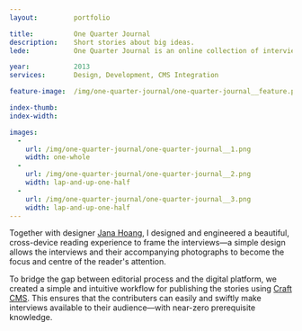 ```yaml
---
layout:         portfolio

title:          One Quarter Journal
description:    Short stories about big ideas.
lede:           One Quarter Journal is an online collection of interviews with creative entrepreneurs—"short stories about big ideas."

year:           2013
services:       Design, Development, CMS Integration

feature-image:  /img/one-quarter-journal/one-quarter-journal__feature.png

index-thumb:
index-width:

images:
  -
    url: /img/one-quarter-journal/one-quarter-journal__1.png
    width: one-whole
  -
    url: /img/one-quarter-journal/one-quarter-journal__2.png
    width: lap-and-up-one-half
  -
    url: /img/one-quarter-journal/one-quarter-journal__3.png
    width: lap-and-up-one-half
---
```


Together with designer [Jana Hoang](http://janahoang.net), I designed and engineered a beautiful, cross-device reading experience to frame the interviews—a simple design allows the interviews and their accompanying photographs to become the focus and centre of the reader's attention.

To bridge the gap between editorial process and the digital platform, we created a simple and intuitive workflow for publishing the stories using [Craft CMS](http://buildwithcraft.com). This ensures that the contributers can easily and swiftly make interviews available to their audience—with near-zero prerequisite knowledge.